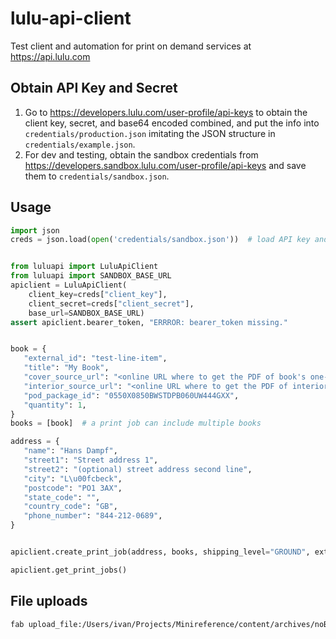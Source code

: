 # lulu-api-client
Test client and automation for print on demand services at https://api.lulu.com


## Obtain API Key and Secret

1. Go to https://developers.lulu.com/user-profile/api-keys
   to obtain the client key, secret, and base64 encoded combined,
   and put the info into `credentials/production.json` imitating
   the JSON structure in `credentials/example.json`.  
2. For dev and testing, obtain the sandbox credentials from
   https://developers.sandbox.lulu.com/user-profile/api-keys
   and save them to `credentials/sandbox.json`.


## Usage

```python
import json
creds = json.load(open('credentials/sandbox.json'))  # load API key and secret


from luluapi import LuluApiClient
from luluapi import SANDBOX_BASE_URL
apiclient = LuluApiClient(
    client_key=creds["client_key"],
    client_secret=creds["client_secret"],
    base_url=SANDBOX_BASE_URL)
assert apiclient.bearer_token, "ERRROR: bearer_token missing."


book = {
   "external_id": "test-line-item",
   "title": "My Book",
   "cover_source_url": "<online URL where to get the PDF of book's one-piece cover>",
   "interior_source_url": "<online URL where to get the PDF of interior>",
   "pod_package_id": "0550X0850BWSTDPB060UW444GXX",
   "quantity": 1,
}
books = [book]  # a print job can include multiple books

address = {
   "name": "Hans Dampf",
   "street1": "Street address 1",
   "street2": "(optional) street address second line",
   "city": "L\u00fcbeck",
   "postcode": "PO1 3AX",
   "state_code": "",
   "country_code": "GB",
   "phone_number": "844-212-0689",
}


apiclient.create_print_job(address, books, shipping_level="GROUND", external_id="test-print-job")

apiclient.get_print_jobs()

```


## File uploads

```bash
fab upload_file:/Users/ivan/Projects/Minireference/content/archives/noBSmath/v54/lulu/noBSguideMath_v54_softcover.pdf,name="noBSmath_luluapi_testrpint_Mar8_interior.pdf"
```
